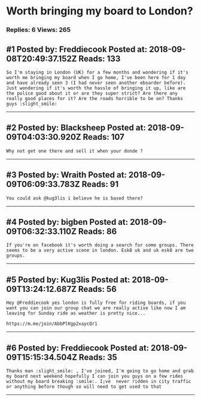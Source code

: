 # Worth bringing my board to London?

### Replies: 6 Views: 265

## \#1 Posted by: Freddiecook Posted at: 2018-09-08T20:49:37.152Z Reads: 133

```
So I'm staying in London (UK) for a few months and wondering if it's worth me bringing my board when I go home, I've been here for 1 day and have already seen 3 (I had never seen another eboarder before). Just wondering if it's worth the hassle of bringing it up, like are the police good about it or are they super strict? Are there any really good places for it? Are the roads horrible to be on? Thanks guys :slight_smile:
```

---
## \#2 Posted by: Blacksheep Posted at: 2018-09-09T04:03:30.920Z Reads: 107

```
Why not get one there and sell it when your donde ?
```

---
## \#3 Posted by: Wraith Posted at: 2018-09-09T06:09:33.783Z Reads: 91

```
You could ask @kug3lis i believe he is based there?
```

---
## \#4 Posted by: bigben Posted at: 2018-09-09T06:32:33.110Z Reads: 86

```
If you're on facebook it's worth doing a search for some groups. There seems to be a very active scene in london. Esk8 uk and uk esk8 are two groups.
```

---
## \#5 Posted by: Kug3lis Posted at: 2018-09-09T13:24:12.687Z Reads: 56

```
Hey @Freddiecook yes london is fully free for riding boards, if you want you can join our group chat we are really active like now I am leaving for Sunday ride as weather is pretty nice...

https://m.me/join/AbbPlKgp2xaycQr1
```

---
## \#6 Posted by: Freddiecook Posted at: 2018-09-09T15:15:34.504Z Reads: 35

```
Thanks man :slight_smile: , I've joined, I'm going to go home and grab my board next weekend hopefully I can join you guys on a few rides without my board breaking :smile:. I;ve  never ridden in city traffic or anything before though so will need to get used to that
```

---
